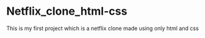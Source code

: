 # Netflix_clone_html-css
This is my first project which is a netflix clone made using only html and css
